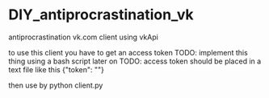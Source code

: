 # DIY_antiprocrastination_vk
antiprocrastination vk.com client using vkApi

to use this client you have to get an access token
TODO: implement this thing using a bash script later on
TODO: access token should be placed in a text file like this {"token": "<your token>"}

then use by
python client.py <path to file with token>
